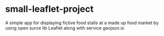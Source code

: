 # small-leaflet-project
A simple app for displaying fictive food stalls at a made up food market by using open surce lib Leaflet along with service geojson.io
